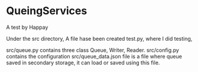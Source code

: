 # QueingServices
A test by Happay


Under the src directory, A file hase been created test.py, where I did testing,

src/queue.py contains three class Queue, Writer, Reader.
src/config.py contains the configuration
src/queue_data.json file is a file where queue saved in secondary storage, it can load or saved using this file.  
